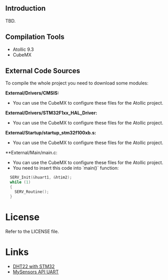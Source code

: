 ## Introduction

TBD.

## Compilation Tools 

- Atollic 9.3
- CubeMX

## External Code Sources

To compile the whole project you need to download some modules: 

**External/Drivers/CMSIS:** 
- You can use the CubeMX to configure these files for the Atollic project.

**External/Drivers/STM32F1xx_HAL_Driver:** 
- You can use the CubeMX to configure these files for the Atollic project.

**External/Startup/startup_stm32f100xb.s:**
- You can use the CubeMX to configure these files for the Atollic project.

**External/Main/main.c:
- You can use the CubeMX to configure these files for the Atollic project.
- You need to insert this code into ̀ main()` function:
```c
  SERV_Init(&huart1, &htim2);
  while (1)
  {
    SERV_Routine();
  }
``` 

# License 

Refer to the LICENSE file.

# Links 

- [DHT22 with STM32](https://www.controllerstech.com/temperature-measurement-using-dht22-in-stm32)
- [MySensors API UART](https://www.mysensors.org/download/serial_api_20)